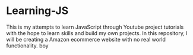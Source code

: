 # Learning-JS

This is my attempts to learn JavaScript through Youtube project tutorials with the hope to learn skills and build my own projects.
In this repository, I will be creating a Amazon ecommerce website with no real world functionality.
boy
